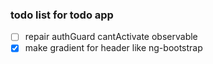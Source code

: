 ### todo list for todo app

- [ ] repair authGuard cantActivate observable
- [x] make gradient for header like ng-bootstrap